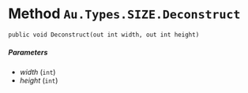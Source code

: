 # Method `Au.Types.SIZE.Deconstruct`

```
public void Deconstruct(out int width, out int height)
```

##### Parameters

- *width*  (`int`)
- *height*  (`int`)
